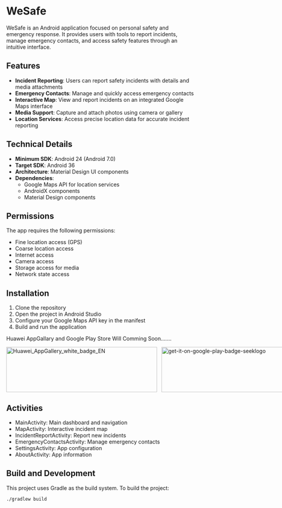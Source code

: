 # WeSafe

WeSafe is an Android application focused on personal safety and emergency response. It provides users with tools to report incidents, manage emergency contacts, and access safety features through an intuitive interface.

## Features

- **Incident Reporting**: Users can report safety incidents with details and media attachments
- **Emergency Contacts**: Manage and quickly access emergency contacts
- **Interactive Map**: View and report incidents on an integrated Google Maps interface
- **Media Support**: Capture and attach photos using camera or gallery
- **Location Services**: Access precise location data for accurate incident reporting

## Technical Details

- **Minimum SDK**: Android 24 (Android 7.0)
- **Target SDK**: Android 36
- **Architecture**: Material Design UI components
- **Dependencies**:
  - Google Maps API for location services
  - AndroidX components
  - Material Design components

## Permissions

The app requires the following permissions:
- Fine location access (GPS)
- Coarse location access
- Internet access
- Camera access
- Storage access for media
- Network state access

## Installation

1. Clone the repository
2. Open the project in Android Studio
3. Configure your Google Maps API key in the manifest
4. Build and run the application

Huawei AppGallary and Google Play Store Will Comming Soon.......

<div style="display: flex; gap: 12px; align-items: center;">
  <a href="#">
    <img
      width="400"
      height="120"
      alt="Huawei_AppGallery_white_badge_EN"
      src="https://github.com/user-attachments/assets/9a41845f-db73-40f0-8e99-a4dbf3d7c5ce"
    />
  </a>
  <a href="#">
    <img
      width="400"
      height="120"
      alt="get-it-on-google-play-badge-seeklogo"
      src="https://github.com/user-attachments/assets/ba93b018-0b7d-496c-8587-aec569c2e023"
    />
  </a>
</div>

## Activities

- MainActivity: Main dashboard and navigation
- MapActivity: Interactive incident map
- IncidentReportActivity: Report new incidents
- EmergencyContactsActivity: Manage emergency contacts
- SettingsActivity: App configuration
- AboutActivity: App information

## Build and Development

This project uses Gradle as the build system. To build the project:

```sh
./gradlew build


 
